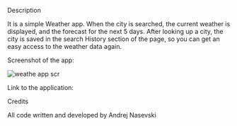 Description

It is a simple Weather app. When the city is searched, the current weather is displayed, and the forecast for the next 5 days. After looking up a city, the city is saved in the search History section of the page, so you can get an easy access to the weather data again.

Screenshot of the app:

![weathe app scr](https://github.com/nasevski9/Weather-Dashboard-App/assets/140076217/05754bd2-a5d3-4cb1-94b9-390002e3e6fd)

Link to the application:



Credits

All code written and developed by Andrej Nasevski
